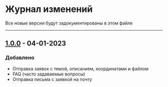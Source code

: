 # Журнал изменений

Все новые версии будут задокументированы в этом файле

---

## [1.0.0] - 04-01-2023

### Добавлено

- Отправка заявок с темой, описанием, координатами и файлом
- FAQ (часто задаваемые вопросы)
- Отправка письма с заявкой на почту

[1.0.0]: https://github.com/BlagoDev/BlagoCity/releases/tag/v1.0.0